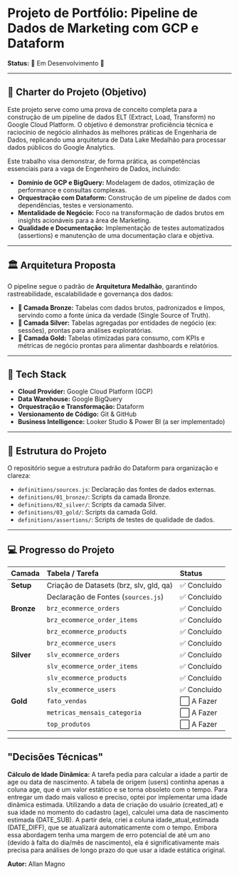 # Projeto de Portfólio: Pipeline de Dados de Marketing com GCP e Dataform

**Status:** 🚧 Em Desenvolvimento 🚧

---

## 🎯 Charter do Projeto (Objetivo)

Este projeto serve como uma prova de conceito completa para a construção de um pipeline de dados ELT (Extract, Load, Transform) no Google Cloud Platform. O objetivo é demonstrar proficiência técnica e raciocínio de negócio alinhados às melhores práticas de Engenharia de Dados, replicando uma arquitetura de Data Lake Medalhão para processar dados públicos do Google Analytics.

Este trabalho visa demonstrar, de forma prática, as competências essenciais para a vaga de Engenheiro de Dados, incluindo:
- **Domínio de GCP e BigQuery:** Modelagem de dados, otimização de performance e consultas complexas.
- **Orquestração com Dataform:** Construção de um pipeline de dados com dependências, testes e versionamento.
- **Mentalidade de Negócio:** Foco na transformação de dados brutos em insights acionáveis para a área de Marketing.
- **Qualidade e Documentação:** Implementação de testes automatizados (assertions) e manutenção de uma documentação clara e objetiva.

---

## 🏛️ Arquitetura Proposta

O pipeline segue o padrão de **Arquitetura Medalhão**, garantindo rastreabilidade, escalabilidade e governança dos dados:

- **🥉 Camada Bronze:** Tabelas com dados brutos, padronizados e limpos, servindo como a fonte única da verdade (Single Source of Truth).
- **🥈 Camada Silver:** Tabelas agregadas por entidades de negócio (ex: sessões), prontas para análises exploratórias.
- **🥇 Camada Gold:** Tabelas otimizadas para consumo, com KPIs e métricas de negócio prontas para alimentar dashboards e relatórios.

---

## 🚀 Tech Stack

- **Cloud Provider:** Google Cloud Platform (GCP)
- **Data Warehouse:** Google BigQuery
- **Orquestração e Transformação:** Dataform
- **Versionamento de Código:** Git & GitHub
- **Business Intelligence:** Looker Studio & Power BI (a ser implementado)

---

## 📂 Estrutura do Projeto

O repositório segue a estrutura padrão do Dataform para organização e clareza:

- `definitions/sources.js`: Declaração das fontes de dados externas.
- `definitions/01_bronze/`: Scripts da camada Bronze.
- `definitions/02_silver/`: Scripts da camada Silver.
- `definitions/03_gold/`: Scripts da camada Gold.
- `definitions/assertions/`: Scripts de testes de qualidade de dados.

---
## 💻 Progresso do Projeto

| Camada | Tabela / Tarefa | Status |
| :--- | :--- | :--- |
| **Setup** | Criação de Datasets (brz, slv, gld, qa) | ✅ Concluído |
| | Declaração de Fontes (`sources.js`) | ✅ Concluído |
| **Bronze**| `brz_ecommerce_orders` | ✅ Concluído |
| | `brz_ecommerce_order_items` | ✅ Concluído |
| | `brz_ecommerce_products` | ✅ Concluído |
| | `brz_ecommerce_users` | ✅ Concluído |
| **Silver** | `slv_ecommerce_orders` | ✅ Concluído |
| | `slv_ecommerce_order_items` | ✅ Concluído |
| | `slv_ecommerce_products` | ✅ Concluído |
| | `slv_ecommerce_users` | ✅ Concluído |
| **Gold** | `fato_vendas` | ⬜ A Fazer |
| | `metricas_mensais_categoria` | ⬜ A Fazer |
| | `top_produtos` | ⬜ A Fazer |

--- 

## "Decisões Técnicas"

**Cálculo de Idade Dinâmica:** 
A tarefa pedia para calcular a idade a partir de age ou data de nascimento. A tabela de origem (users) continha apenas a coluna age, que é um valor estático e se torna obsoleto com o tempo. Para entregar um dado mais valioso e preciso, optei por implementar uma idade dinâmica estimada. Utilizando a data de criação do usuário (created_at) e sua idade no momento do cadastro (age), calculei uma data de nascimento estimada (DATE_SUB). A partir dela, criei a coluna idade_atual_estimada (DATE_DIFF), que se atualizará automaticamente com o tempo. Embora essa abordagem tenha uma margem de erro potencial de até um ano (devido à falta do dia/mês de nascimento), ela é significativamente mais precisa para análises de longo prazo do que usar a idade estática original.



**Autor:** Allan Magno

